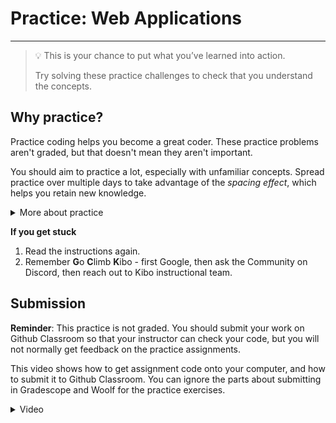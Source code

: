 # Practice: Web Applications

---

> 💡 This is your chance to put what you’ve learned into action.
>
> Try solving these practice challenges to check that you understand the concepts.


## Why practice?

Practice coding helps you become a great coder. These practice problems aren't
graded, but that doesn't mean they aren't important.

You should aim to practice a lot, especially with unfamiliar concepts. Spread practice over multiple days to take advantage of the _spacing effect_, which helps you retain new knowledge.

<details><summary>More about practice</summary>

Practice helps you understand what you know, and what you don't know. It can be easy to trick yourself into thinking you understand something when you
do not -- or that you don't understand when you do. Practicing by writing code
or debugging code will help you find out what you really understand, and where
you are still confused.

Practice helps build confidence in your coding. The more programs you write, and
the more problems you solve, the more you learn that you are a capable coder and
problem-solver.

Practice doesn't always feel good - sometimes you'll be stumped! But, practice
shouldn't feel super frustrating either. If you find yourself getting angry at
yourself or the code, it's a good time to take a break and ask for help. 

On the flip side, if practice feels too easy, it means you aren't challenging yourself
enough. If the practice problems early in the course are not challenging for
you, take a look at the [Additional Practice page](lessons/additional-practice.md). You should still complete these exercises, so that you can confirm that you 

The **solutions** to each challenge are available, and you can view a video of the solution below each challenge.

* Try to go through the whole challenge without using the solution.
* If you can’t do the challenge without looking the solution, it means you don’t understand the material well enough yet.
* Try the next practice challenges without looking at the solution. If you need more practice challenges, reach out on Discord.

</details>

<aside>

**If you get stuck**
1. Read the instructions again.
2. Remember **G**o **C**limb **K**ibo - first Google, then ask the Community on Discord, then reach out to Kibo instructional team.

</aside>

## Submission

**Reminder**: This practice is not graded. You should submit your work on Github
Classroom so that your instructor can check your code, but you will not normally
get feedback on the practice assignments.

This video shows how to get assignment code onto your computer, and how to
submit it to Github Classroom. You can ignore the parts about submitting in
Gradescope and Woolf for the practice exercises.

<details><summary>Video</summary>

<div style="position: relative; padding-bottom: 62.5%; height: 0;"><iframe src="https://www.loom.com/embed/b6f344e3887d46d7a63d5cafac2fc21e" frameborder="0" webkitallowfullscreen mozallowfullscreen allowfullscreen style="position: absolute; top: 0; left: 0; width: 100%; height: 100%;"></iframe></div>

</details>

